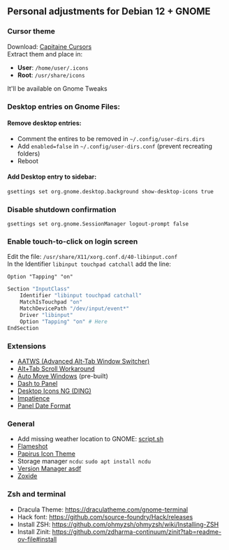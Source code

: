 ## Personal adjustments for Debian 12 + GNOME

### Cursor theme
Download: [Capitaine Cursors](https://www.gnome-look.org/p/1148692)  
Extract them and place in:
- **User**: `/home/user/.icons`
- **Root**: `/usr/share/icons`

It'll be available on Gnome Tweaks

### Desktop entries on Gnome Files:
#### Remove desktop entries:
- Comment the entires to be removed in `~/.config/user-dirs.dirs`
- Add `enabled=false` in `~/.config/user-dirs.conf` (prevent recreating folders)
- Reboot

#### Add Desktop entry to sidebar:
```bash
gsettings set org.gnome.desktop.background show-desktop-icons true
```

### Disable shutdown confirmation
```
gsettings set org.gnome.SessionManager logout-prompt false
```

### Enable touch-to-click on login screen
Edit the file: `/usr/share/X11/xorg.conf.d/40-libinput.conf`  
In the Identifier `libinput touchpad catchall` add the line:
```
Option "Tapping" "on"
```

```bash
Section "InputClass"
    Identifier "libinput touchpad catchall"
    MatchIsTouchpad "on"
    MatchDevicePath "/dev/input/event*"
    Driver "libinput"
    Option "Tapping" "on" # Here
EndSection
```

### Extensions
- [AATWS (Advanced Alt-Tab Window Switcher)](https://extensions.gnome.org/extension/4412/advanced-alttab-window-switcher/)
- [Alt+Tab Scroll Workaround](https://extensions.gnome.org/extension/5282/alttab-scroll-workaround/)
- [Auto Move Windows](https://extensions.gnome.org/extension/16/auto-move-windows/) (pre-built)
- [Dash to Panel](https://extensions.gnome.org/extension/1160/dash-to-panel/)
- [Desktop Icons NG (DING)](https://extensions.gnome.org/extension/2087/desktop-icons-ng-ding/)
- [Impatience](https://extensions.gnome.org/extension/277/impatience/)
- [Panel Date Format](https://extensions.gnome.org/extension/1462/panel-date-format/)

### General
- Add missing weather location to GNOME: [script.sh](https://gitlab.com/julianfairfax/scripts/-/raw/main/add-location-to-gnome-weather.sh)
- [Flameshot](https://flameshot.org/)
- [Papirus Icon Theme](https://github.com/PapirusDevelopmentTeam/papirus-icon-theme)
- Storage manager `ncdu`: `sudo apt install ncdu`
- [Version Manager asdf](https://asdf-vm.com/)
- [Zoxide](https://github.com/ajeetdsouza/zoxide)


### Zsh and terminal
- Dracula Theme: https://draculatheme.com/gnome-terminal
- Hack font: https://github.com/source-foundry/Hack/releases
- Install ZSH: https://github.com/ohmyzsh/ohmyzsh/wiki/Installing-ZSH
- Install Zinit: https://github.com/zdharma-continuum/zinit?tab=readme-ov-file#install
